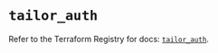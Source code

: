 # `tailor_auth`

Refer to the Terraform Registry for docs: [`tailor_auth`](https://registry.terraform.io/providers/tailor-platform/tailor/0.0.25/docs/resources/auth).
